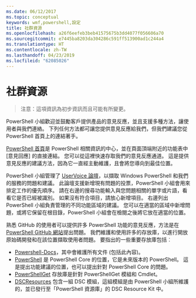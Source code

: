```yaml
---
ms.date: 06/12/2017
ms.topic: conceptual
keywords: wmf,powershell,設定
title: 社群資源
ms.openlocfilehash: a26f6eefeb3beb41575675b3dd4077f056606a70
ms.sourcegitcommit: e7445ba8203da304286c591ff513900ad1c244a4
ms.translationtype: HT
ms.contentlocale: zh-TW
ms.lasthandoff: 04/23/2019
ms.locfileid: "62085026"
---
```

# <a name="community-resources"></a>社群資源
> 注意：這項資訊為初步資訊而且可能有所變更。

PowerShell 小組歡迎並鼓勵客戶提供產品的意見反應，並且支援多種方法，讓使用者與我們連絡。
下列任何方法都可讓您提供意見反應給我們，但我們建議您從 PowerShell 首頁上的連結著手。

[PowerShell 首頁](https://microsoft.com/powershell)是 PowerShell 相關資訊的中心，並在頁面頂端附近的功能表中 [意見回應] 的直接連結。
您可以從這裡快速存取我們的意見反應通道。
這是提供意見反應的建議方法，因為它一直經主動維護，且會將您導向到最佳位置。

PowerShell 小組管理了 [UserVoice 論壇](https://windowsserver.uservoice.com/forums/301869-powershell/)，以擷取 Windows PowerShell 和我們的服務的問題和建議。
此論壇支援新增現有問題的投票，PowerShell 小組會用來排定工作的優先順序。
請在右邊的搜尋功能輸入與您問題相關的單字或片語，看看它是否已經被識別。
如果沒有符合項目，請放心新增項目。
右邊列出 PowerShell 小組負責管理的不同功能區域的建議。
您可以在適當的區域中新增問題，或將它保留在根目錄，PowerShell 小組會在檢閱之後將它放在適當的位置。

熟悉 GitHub 的使用者可以提供許多 PowerShell 功能的意見反應，方法是在 [PowerShell GitHub 網站](https://github.com/powershell)提出問題。
我們維護和使用許多的存放庫，以進行開放原始碼開發和在該位置擷取使用者問題。
要指出的一些重要存放庫包括︰

* [Powershell-Docs](https://github.com/PowerShell/powershell-docs)，其中會維護所有文件 (包括此內容)。
* [PowerShell](https://github.com/PowerShell/powershell) 是 PowerShell Core 的位置，它是未來版本的 PowerShell。
這是提出功能建議的位置，也可以提出針對 PowerShell Core 的問題。
* [PowerShellGet](https://github.com/PowerShell/powershellget) 存放庫是針對 PowerShellGet 模組和 Cmdlet。
* [DSCResources](https://github.com/PowerShell/DscResources) 包含一組 DSC 模組，這組模組是由 PowerShell 小組所維護的，並已發行至「PowerShell 資源庫」的 DSC Resource Kit 中。
